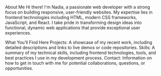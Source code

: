 About Me
Hi there! I'm Nadia, a passionate web developer with a strong focus on building responsive, user-friendly websites. My expertise lies in frontend technologies including HTML, modern CSS frameworks, JavaScript, and React. I take pride in transforming design ideas into functional, dynamic web applications that provide exceptional user experiences.

What You’ll Find Here
Projects: A showcase of my recent work, including detailed descriptions and links to live demos or code repositories.
Skills: A summary of my technical skills, including frontend technologies, tools, and best practices I use in my development process.
Contact: Information on how to get in touch with me for potential collaborations, questions, or opportunities.